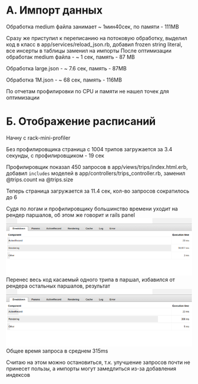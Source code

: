 # A. Импорт данных
Обработка  medium файла занимает ~ 1мин40сек, по памяти - 111MB

Сразу же приступил к переписанию на потоковую обработку, выделил код в класс в app/services/reload_json.rb, добавил frozen string literal, все инсерты в таблицы заменил на импорты
После оптимизации обработак medium файла - ~ 1 сек, память - 87 MB

Обработка large.json - ~ 7.6 сек, память - 87MB

Обработка 1M.json - ~ 68 сек, память - 116MB

По отчетам профилировки по CPU и памяти не нашел точек для оптимизации
# Б. Отображение расписаний
Начну с rack-mini-profiler

Без профилировщика страница с 1004 трипов загружается за 3.4 секунды, с профилировщиком - 19 сек

Профилировщик показал 450 запросов в app/views/trips/index.html.erb, добавил ```includes``` моделей в app/controllers/trips_controller.rb, заменил @trips.count на @trips.size

Теперь страница загружается за 11.4 сек, кол-во запросов сократилось до 6

Судя по логам и профилировщику большинство времени уходит на рендер паршалов, об этом же говорит и rails panel
![Alt text](<images/Screenshot from 2023-11-06 16-52-17.png>)
Перенес весь код касаемый одного трипа в паршал, избавился от рендера остальных паршалов, результат
![Alt text](<images/Screenshot from 2023-11-06 18-32-17.png>)
Общее время запроса в среднем 315ms

Считаю на этом можно остановиться, т.к. улучшение запросов почти не принесет пользы, а импорты могут замедлиться из-за добавления индексов


